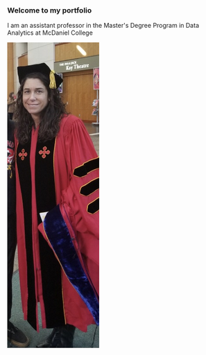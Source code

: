 
### Welcome to my portfolio
I am an assistant professor in the Master's Degree Program in Data Analytics at McDaniel College

<img src="images/Anna grad pic.jpg?raw=true"/>
